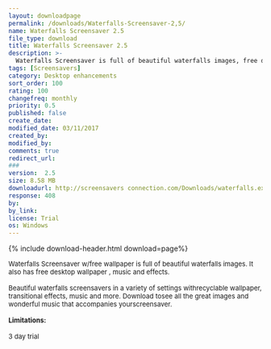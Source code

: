 ```yaml
---
layout: downloadpage
permalink: /downloads/Waterfalls-Screensaver-2,5/
name: Waterfalls Screensaver 2.5
file_type: download
title: Waterfalls Screensaver 2.5
description: >-
  Waterfalls Screensaver is full of beautiful waterfalls images, free desktop wallpaper, music and effects
tags: [Screensavers]
category: Desktop enhancements
sort_order: 100
rating: 100
changefreq: monthly
priority: 0.5
published: false
create_date: 
modified_date: 03/11/2017
created_by: 
modified_by: 
comments: true
redirect_url: 
### 
version:  2.5
size: 8.58 MB
downloadurl: http://screensavers connection.com/Downloads/waterfalls.exe
response: 408
by: 
by_link: 
license: Trial 
os: Windows
---
```


{% include download-header.html download=page%}

<p style="fix-download-text !important">
<p><font size="2"><p>Waterfalls Screensaver w/free wallpaper is full of beautiful waterfalls images. It also has free desktop wallpaper , music and effects.<br />
<br />
Beautiful waterfalls screensavers in a variety of settings withrecyclable wallpaper, transitional effects, music and more. Download tosee all the great images and wonderful music that accompanies yourscreensaver.<br />
<br />
<span><strong>Limitations:</strong></span><br />
<br />
3 day trial</p></p></p>
